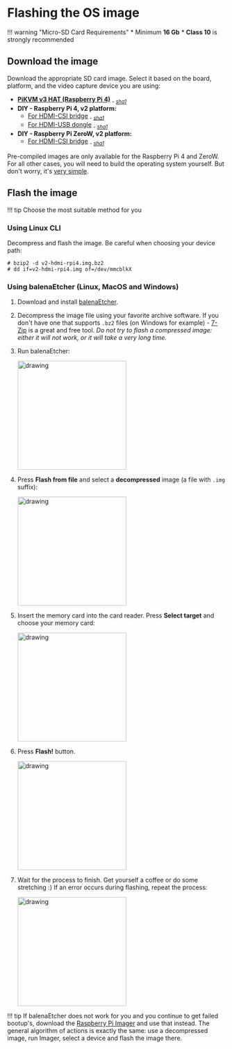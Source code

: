 # Flashing the OS image

!!! warning "Micro-SD Card Requirements"
    * Minimum **16 Gb**
    * **Class 10** is strongly recommended

## Download the image

Download the appropriate SD card image. Select it based on the board, platform, and the video capture device you are using:

* [**PiKVM v3 HAT (Raspberry Pi 4)**](https://pikvm.org/images/v3-hdmi-rpi4.img.bz2) <sub>- [*sha1*](https://pikvm.org/images/v3-hdmi-rpi4.img.bz2.sha1)</sub>
* **DIY - Raspberry Pi 4, v2 platform:**
    * [For HDMI-CSI bridge](https://pikvm.org/images/v2-hdmi-rpi4.img.bz2) <sub>- [*sha1*](https://pikvm.org/images/v2-hdmi-rpi4.img.bz2.sha1)</sub>
    * [For HDMI-USB dongle](https://pikvm.org/images/v2-hdmiusb-rpi4.img.bz2) <sub>- [*sha1*](https://pikvm.org/images/v2-hdmiusb-rpi4.img.bz2.sha1)</sub>
* **DIY - Raspberry Pi ZeroW, v2 platform:**
    * [For HDMI-CSI bridge](https://pikvm.org/images/v2-hdmi-zerow.img.bz2) <sub>- [*sha1*](https://pikvm.org/images/v2-hdmi-zerow.img.bz2.sha1)</sub>

Pre-compiled images are only available for the Raspberry Pi 4 and ZeroW. For all other cases, you will need to build the operating system yourself. But don't worry, it's [very simple](building_os.md).


## Flash the image

!!! tip
    Choose the most suitable method for you


### Using Linux CLI

Decompress and flash the image. Be careful when choosing your device path:
```
# bzip2 -d v2-hdmi-rpi4.img.bz2
# dd if=v2-hdmi-rpi4.img of=/dev/mmcblkX
```


### Using balenaEtcher (Linux, MacOS and Windows)

1. Download and install [balenaEtcher](https://www.balena.io/etcher).

2. Decompress the image file using your favorite archive software. If you don't have one that supports `.bz2` files (on Windows for example) - [7-Zip](https://www.7-zip.org) is a great and free tool. *Do not try to flash a compressed image: either it will not work, or it will take a very long time.*

3. Run balenaEtcher:

    <img src="balena-1.png" alt="drawing" height="250" />

4. Press **Flash from file** and select a **decompressed** image (a file with `.img` suffix):

    <img src="balena-2.png" alt="drawing" height="250" />

5. Insert the memory card into the card reader. Press **Select target** and choose your memory card:

    <img src="balena-3.png" alt="drawing" height="250" />

6. Press **Flash!** button.

    <img src="balena-4.png" alt="drawing" height="250" />

7. Wait for the process to finish. Get yourself a coffee or do some stretching :) If an error occurs during flashing, repeat the process:

    <img src="balena-5.png" alt="drawing" height="250" />

!!! tip
    If balenaEtcher does not work for you and you continue to get failed bootup's, download the [Raspberry Pi Imager](https://www.raspberrypi.com/software) and use that instead. The general algorithm of actions is exactly the same: use a decompressed image, run Imager, select a device and flash the image there.
